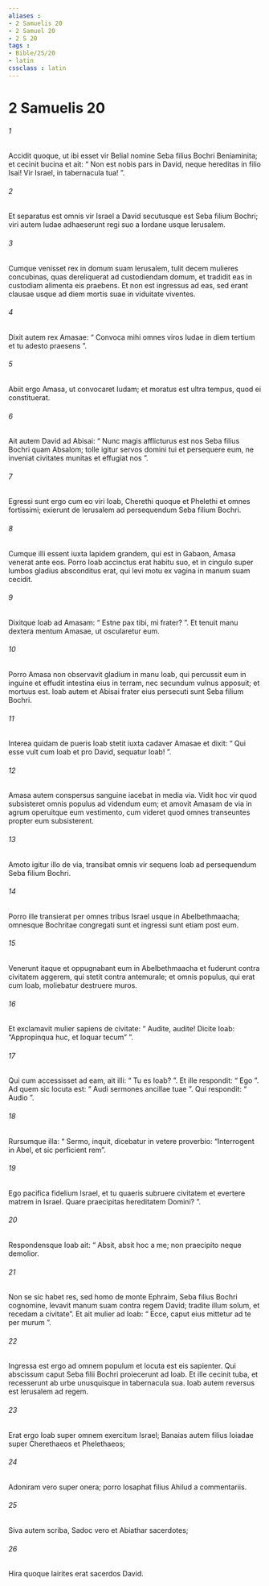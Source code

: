 ```yaml
---
aliases : 
- 2 Samuelis 20
- 2 Samuel 20
- 2 S 20
tags : 
- Bible/2S/20
- latin
cssclass : latin
---
```


# 2 Samuelis 20

###### 1
Accidit quoque, ut ibi esset vir Belial nomine Seba filius Bochri Beniaminita; et cecinit bucina et ait: “ Non est nobis pars in David, neque hereditas in filio Isai! Vir Israel, in tabernacula tua! ”.
###### 2
Et separatus est omnis vir Israel a David secutusque est Seba filium Bochri; viri autem Iudae adhaeserunt regi suo a Iordane usque Ierusalem.
###### 3
Cumque venisset rex in domum suam Ierusalem, tulit decem mulieres concubinas, quas dereliquerat ad custodiendam domum, et tradidit eas in custodiam alimenta eis praebens. Et non est ingressus ad eas, sed erant clausae usque ad diem mortis suae in viduitate viventes.
###### 4
Dixit autem rex Amasae: “ Convoca mihi omnes viros Iudae in diem tertium et tu adesto praesens ”. 
###### 5
Abiit ergo Amasa, ut convocaret Iudam; et moratus est ultra tempus, quod ei constituerat. 
###### 6
Ait autem David ad Abisai: “ Nunc magis afflicturus est nos Seba filius Bochri quam Absalom; tolle igitur servos domini tui et persequere eum, ne inveniat civitates munitas et effugiat nos ”. 
###### 7
Egressi sunt ergo cum eo viri Ioab, Cherethi quoque et Phelethi et omnes fortissimi; exierunt de Ierusalem ad persequendum Seba filium Bochri.
###### 8
Cumque illi essent iuxta lapidem grandem, qui est in Gabaon, Amasa venerat ante eos. Porro Ioab accinctus erat habitu suo, et in cingulo super lumbos gladius absconditus erat, qui levi motu ex vagina in manum suam cecidit. 
###### 9
Dixitque Ioab ad Amasam: “ Estne pax tibi, mi frater? ”. Et tenuit manu dextera mentum Amasae, ut oscularetur eum. 
###### 10
Porro Amasa non observavit gladium in manu Ioab, qui percussit eum in inguine et effudit intestina eius in terram, nec secundum vulnus apposuit; et mortuus est. Ioab autem et Abisai frater eius persecuti sunt Seba filium Bochri. 
###### 11
Interea quidam de pueris Ioab stetit iuxta cadaver Amasae et dixit: “ Qui esse vult cum Ioab et pro David, sequatur Ioab! ”. 
###### 12
Amasa autem conspersus sanguine iacebat in media via. Vidit hoc vir quod subsisteret omnis populus ad videndum eum; et amovit Amasam de via in agrum operuitque eum vestimento, cum videret quod omnes transeuntes propter eum subsisterent. 
###### 13
Amoto igitur illo de via, transibat omnis vir sequens Ioab ad persequendum Seba filium Bochri.
###### 14
Porro ille transierat per omnes tribus Israel usque in Abelbethmaacha; omnesque Bochritae congregati sunt et ingressi sunt etiam post eum. 
###### 15
Venerunt itaque et oppugnabant eum in Abelbethmaacha et fuderunt contra civitatem aggerem, qui stetit contra antemurale; et omnis populus, qui erat cum Ioab, moliebatur destruere muros.
###### 16
Et exclamavit mulier sapiens de civitate: “ Audite, audite! Dicite Ioab: “Appropinqua huc, et loquar tecum” ”. 
###### 17
Qui cum accessisset ad eam, ait illi: “ Tu es Ioab? ”. Et ille respondit: “ Ego ”. Ad quem sic locuta est: “ Audi sermones ancillae tuae ”. Qui respondit: “ Audio ”. 
###### 18
Rursumque illa: “ Sermo, inquit, dicebatur in vetere proverbio: “Interrogent in Abel, et sic perficient rem”. 
###### 19
Ego pacifica fidelium Israel, et tu quaeris subruere civitatem et evertere matrem in Israel. Quare praecipitas hereditatem Domini? ”. 
###### 20
Respondensque Ioab ait: “ Absit, absit hoc a me; non praecipito neque demolior. 
###### 21
Non se sic habet res, sed homo de monte Ephraim, Seba filius Bochri cognomine, levavit manum suam contra regem David; tradite illum solum, et recedam a civitate”. Et ait mulier ad Ioab: “ Ecce, caput eius mittetur ad te per murum ”. 
###### 22
Ingressa est ergo ad omnem populum et locuta est eis sapienter. Qui abscissum caput Seba filii Bochri proiecerunt ad Ioab. Et ille cecinit tuba, et recesserunt ab urbe unusquisque in tabernacula sua. Ioab autem reversus est Ierusalem ad regem.
###### 23
Erat ergo Ioab super omnem exercitum Israel; Banaias autem filius Ioiadae super Cherethaeos et Phelethaeos; 
###### 24
Adoniram vero super onera; porro Iosaphat filius Ahilud a commentariis. 
###### 25
Siva autem scriba, Sadoc vero et Abiathar sacerdotes; 
###### 26
Hira quoque Iairites erat sacerdos David.
